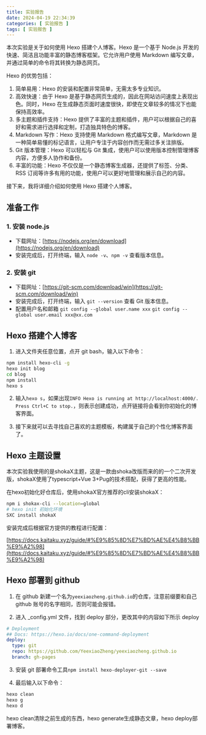 ```yaml
---
title: 实验报告
date: 2024-04-19 22:34:39
categories: [ 实验报告 ]
tags: [ 实验报告 ]
---
```


本次实验是关于如何使用 Hexo 搭建个人博客。Hexo 是一个基于 Node.js 开发的快速、简洁且功能丰富的静态博客框架。它允许用户使用 Markdown 编写文章，并通过简单的命令将其转换为静态网页。

Hexo 的优势包括：

1. 简单易用：Hexo 的安装和配置非常简单，无需太多专业知识。
2. 高效快速：由于 Hexo 是基于静态网页生成的，因此在网站访问速度上表现出色。同时，Hexo 在生成静态页面时速度很快，即使在文章较多的情况下也能保持高效率。
3. 多主题和插件支持：Hexo 提供了丰富的主题和插件，用户可以根据自己的喜好和需求进行选择和定制，打造独具特色的博客。
4. Markdown 写作：Hexo 支持使用 Markdown 格式编写文章，Markdown 是一种简单易懂的标记语言，让用户专注于内容创作而无需过多关注排版。
5. Git 版本管理：Hexo 可以轻松与 Git 集成，使用户可以使用版本控制管理博客内容，方便多人协作和备份。
6. 丰富的功能：Hexo 不仅仅是一个静态博客生成器，还提供了标签、分类、RSS 订阅等许多有用的功能，使用户可以更好地管理和展示自己的内容。

接下来，我将详细介绍如何使用 Hexo 搭建个人博客。

## 准备工作

### 1. 安装 node.js

- 下载网址：[https://nodejs.org/en/download](https://nodejs.org/en/download)
- 安装完成后，打开终端，输入 `node -v`、`npm -v` 查看版本信息。

### 2. 安装 git

- 下载网址：[https://git-scm.com/download/win](https://git-scm.com/download/win)
- 安装完成后，打开终端，输入 `git --version` 查看 Git 版本信息。
- 配置用户名和邮箱 `git config --global user.name xxx` `git config --global user.email xxx@xx.com`

## Hexo 搭建个人博客

1. 进入文件夹任意位置，点开 git bash，输入以下命令：

```bash
npm install hexo-cli -g
hexo init blog
cd blog
npm install
hexo s
```

2. 输入`hexo s`，如果出现`INFO Hexo is running at http://localhost:4000/. Press Ctrl+C to stop.`，则表示创建成功，点开链接将会看到你初始化的博客界面。

3. 接下来就可以去寻找自己喜欢的主题模板，构建属于自己的个性化博客界面了。

## Hexo 主题设置

本次实验我使用的是shokaX主题，这是一款由shoka改版而来的的一个二次开发版，shokaX使用了typescript+Vue 3+Pug的技术搭配，获得了更高的性能。

在hexo初始化好仓库后，使用shokaX官方推荐的cli安装shokaX：

```bash
npm i shokax-cli --location=global
# hexo init 初始化环境
SXC install shokaX
```

安装完成后根据官方提供的教程进行配置：

[https://docs.kaitaku.xyz/guide/#%E9%85%8D%E7%BD%AE%E4%B8%BB%E9%A2%98](https://docs.kaitaku.xyz/guide/#%E9%85%8D%E7%BD%AE%E4%B8%BB%E9%A2%98)

## Hexo 部署到 github

1. 在 github 新建一个名为`yeexiaozheng.github.io`的仓库，注意前缀要和自己 github 账号的名字相同，否则可能会报错。

2. 进入 _config.yml 文件，找到 deploy 部分，更改其中的内容如下所示 deploy

```yml
# Deployment
## Docs: https://hexo.io/docs/one-command-deployment
deploy:
  type: git
  repo: https://github.com/YeexiaoZheng/yeexiaozheng.github.io
  branch: gh-pages
```

3. 安装 git 部署命令工具`npm install hexo-deployer-git --save`

4. 最后输入以下命令：

```bash
hexo clean
hexo g
hexo d
```

hexo clean清除之前生成的东西，hexo generate生成静态文章，hexo deploy部署博客。